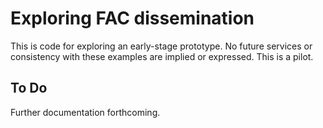 # Exploring FAC dissemination

This is code for exploring an early-stage prototype. No future services or consistency with these examples are implied or expressed. This is a pilot.

## To Do

Further documentation forthcoming.